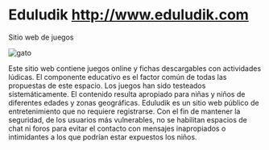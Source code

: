# Eduludik http://www.eduludik.com
Sitio web de juegos 

![gato](https://cdn.pixabay.com/photo/2017/02/01/11/30/animal-2029797_960_720.png)

Este sitio web contiene juegos online y fichas descargables con actividades lúdicas. El componente educativo es el factor común de todas las propuestas de este espacio.
Los juegos han sido testeados sistemáticamente. El contenido resulta apropiado para niñas y niños de diferentes edades y zonas geográficas. 
Eduludik es un sitio web público de entretenimiento que no requiere registrarse. Con el fin de mantener la seguridad, de los usuarios más vulnerables, no se habilitan espacios de chat ni foros para evitar el contacto con mensajes inapropiados o intimidantes a los que podrían estar expuestos los niños.
